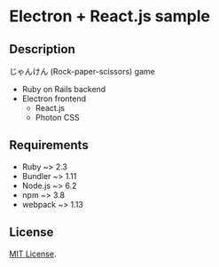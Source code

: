 # Electron + React.js sample

## Description

じゃんけん (Rock-paper-scissors) game

* Ruby on Rails backend
* Electron frontend
	* React.js 	
	* Photon CSS

## Requirements

* Ruby ~> 2.3
* Bundler ~> 1.11
* Node.js ~> 6.2
* npm ~> 3.8
* webpack ~> 1.13


## License

[MIT License](http://www.opensource.org/licenses/MIT).